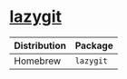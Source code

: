 # [lazygit](https://github.com/jesseduffield/lazygit)

| Distribution | Package   |
| ------------ | --------- |
| Homebrew     | `lazygit` |
